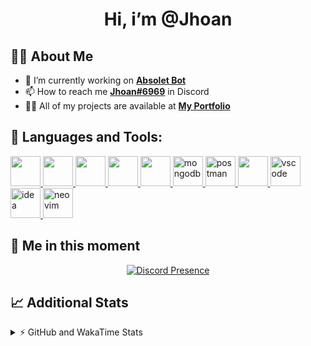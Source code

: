 <h1 align="center">Hi, i’m @Jhoan</h1>

## 🙋‍♂️ About Me

- 🔭 I’m currently working on **[Absolet Bot](https://strider.cloud)**
- 📫 How to reach me **[Jhoan#6969](https://jhoan.monster/)** in Discord
- 👨‍💻 All of my projects are available at **[My Portfolio](https://jhoan.monster)**

## 🚀 Languages and Tools:
<p align="left"> 
    <a href="https://developer.mozilla.org/en-US/docs/Web/JavaScript" target="_blank"> <img src="https://img.icons8.com/color/48/000000/javascript.png" width="48" height="48"/> </a> 
    <a href="https://www.w3.org/html/" target="_blank"> <img src="https://img.icons8.com/color/48/000000/html-5.png" width="48" height="48"/> </a> 
    <a href="https://www.w3schools.com/css/" target="_blank"> <img src="https://img.icons8.com/color/48/000000/css3.png" width="48" height="48"/> </a> 
    <a href="https://getbootstrap.com" target="_blank"> <img src="https://img.icons8.com/color/48/000000/bootstrap.png" width="48" height="48"/> </a> 
    <a href="https://nodejs.org" target="_blank"> <img src="https://i.imgur.com/XX8lvL7.png" width="48" height="48"/> </a> 
    <a href="https://www.mongodb.com/" target="_blank"> <img src="https://i.imgur.com/nRtS3AN.png" alt="mongodb" width="48" height="48"/> </a> 
    <a href="https://postman.com" target="_blank"> <img src="https://www.vectorlogo.zone/logos/getpostman/getpostman-icon.svg" alt="postman" width="48" height="48"/> </a>   
    <a href="https://git-scm.com/" target="_blank"> <img src="https://img.icons8.com/color/48/000000/git.png" width="48" height="48"/> </a> 
    <a href="https://code.visualstudio.com" target="_blank" > <img src="https://upload.wikimedia.org/wikipedia/commons/thumb/9/9a/Visual_Studio_Code_1.35_icon.svg/2048px-Visual_Studio_Code_1.35_icon.svg.png" alt="vscode" width="48" height="48"> </a>
    <a href="https://www.jetbrains.com/es-es/idea/" target="_blank" > <img src="https://resources.jetbrains.com/storage/products/intellij-idea/img/meta/intellij-idea_logo_300x300.png" alt="idea" width="48" height="48"> </a>
    <a href="https://neovim.io" target="_blank"> <img src="https://icons.iconarchive.com/icons/papirus-team/papirus-apps/512/nvim-icon.png" alt="neovim" width="48" height="48"/> </a>
</p>
  
## 👤 Me in this moment
<p align="center">
    <a href="https://discord.com/users/612460795124776960" target="_blank" rel="nofollow">
        <img src="https://lanyard-profile-readme.vercel.app/api/612460795124776960?idleMessage=Probably%20coding%20Absolet..." alt="Discord Presence" align="center">
    </a>
</p>

## 📈 Additional Stats
<details>
    <summary>⚡ GitHub and WakaTime Stats</summary>
    <br/>

<!--START_SECTION:waka-->
![Code Time](http://img.shields.io/badge/Code%20Time-382%20hrs%2033%20mins-blue)

**🐱 My GitHub Data** 

> 🏆 747 Contributions in the Year 2022
 > 
> 📦 59.4 kB Used in GitHub's Storage 
 > 
> 💼 Opted to Hire
 > 
> 📜 4 Public Repositories 
 > 
> 🔑 28 Private Repositories  
 > 
**I'm an Early 🐤** 

```text
🌞 Morning    53 commits     ██░░░░░░░░░░░░░░░░░░░░░░░   8.05% 
🌆 Daytime    298 commits    ███████████░░░░░░░░░░░░░░   45.29% 
🌃 Evening    276 commits    ██████████░░░░░░░░░░░░░░░   41.95% 
🌙 Night      31 commits     █░░░░░░░░░░░░░░░░░░░░░░░░   4.71%

```
📅 **I'm Most Productive on Wednesday** 

```text
Monday       104 commits    ████░░░░░░░░░░░░░░░░░░░░░   15.81% 
Tuesday      91 commits     ███░░░░░░░░░░░░░░░░░░░░░░   13.83% 
Wednesday    126 commits    ████░░░░░░░░░░░░░░░░░░░░░   19.15% 
Thursday     72 commits     ██░░░░░░░░░░░░░░░░░░░░░░░   10.94% 
Friday       64 commits     ██░░░░░░░░░░░░░░░░░░░░░░░   9.73% 
Saturday     117 commits    ████░░░░░░░░░░░░░░░░░░░░░   17.78% 
Sunday       84 commits     ███░░░░░░░░░░░░░░░░░░░░░░   12.77%

```


📊 **This Week I Spent My Time On** 

```text
⌚︎ Time Zone: America/Bogota

💬 Programming Languages: 
EJS                      9 hrs 50 mins       ████████████░░░░░░░░░░░░░   51.27% 
TypeScript               6 hrs 46 mins       ████████░░░░░░░░░░░░░░░░░   35.34% 
JavaScript               1 hr 21 mins        █░░░░░░░░░░░░░░░░░░░░░░░░   7.1% 
YAML                     33 mins             ░░░░░░░░░░░░░░░░░░░░░░░░░   2.93% 
JSON                     28 mins             ░░░░░░░░░░░░░░░░░░░░░░░░░   2.45%

🔥 Editors: 
VS Code                  19 hrs 10 mins      █████████████████████████   100.0%

🐱‍💻 Projects: 
Strider-System           18 hrs 19 mins      ████████████████████████░   95.53% 
linz-egg                 31 mins             ░░░░░░░░░░░░░░░░░░░░░░░░░   2.75% 
teaspeak-admin           11 mins             ░░░░░░░░░░░░░░░░░░░░░░░░░   1.02% 
Absolet-Bot              7 mins              ░░░░░░░░░░░░░░░░░░░░░░░░░   0.69%

💻 Operating System: 
Linux                    19 hrs 10 mins      █████████████████████████   100.0%

```

**I Mostly Code in JavaScript** 

```text
JavaScript               15 repos            █████████████████░░░░░░░░   68.18% 
Java                     2 repos             ██░░░░░░░░░░░░░░░░░░░░░░░   9.09% 
CSS                      2 repos             ██░░░░░░░░░░░░░░░░░░░░░░░   9.09% 
TypeScript               1 repo              █░░░░░░░░░░░░░░░░░░░░░░░░   4.55% 
Shell                    1 repo              █░░░░░░░░░░░░░░░░░░░░░░░░   4.55%

```



 Last Updated on 05/08/2022 15:43:36 UTC
<!--END_SECTION:waka-->
</details>
